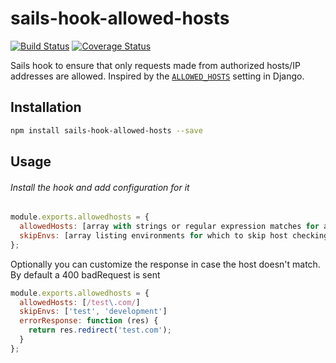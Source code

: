# sails-hook-allowed-hosts

[![Build Status][travis-image]][travis-url] [![Coverage Status][coveralls-image]][coveralls-url]

Sails hook to ensure that only requests made from authorized hosts/IP addresses are allowed. Inspired by the
[`ALLOWED_HOSTS`](https://docs.djangoproject.com/en/dev/ref/settings/#allowed-hosts)
setting in Django.

## Installation

```bash
npm install sails-hook-allowed-hosts --save
```

## Usage

###### Install the hook and add configuration for it

```javascript
module.exports.allowedhosts = {
  allowedHosts: [array with strings or regular expression matches for allowed hosts]  // default [/.*/]
  skipEnvs: [array listing environments for which to skip host checking]              // default ['test', 'development']
};
```

Optionally you can customize the response in case the host doesn't match. By default a 400 badRequest is sent

```javascript
module.exports.allowedhosts = {
  allowedHosts: [/test\.com/]
  skipEnvs: ['test', 'development']
  errorResponse: function (res) {
    return res.redirect('test.com');
  }
};
```

[travis-image]: https://travis-ci.org/elssar/sails-hook-allowed-hosts.svg?branch=master
[travis-url]: https://travis-ci.org/elssar/sails-hook-allowed-hosts

[coveralls-image]: https://coveralls.io/repos/elssar/sails-hook-allowed-hosts/badge.svg?branch=master&service=github
[coveralls-url]: https://coveralls.io/github/elssar/sails-hook-allowed-hosts
